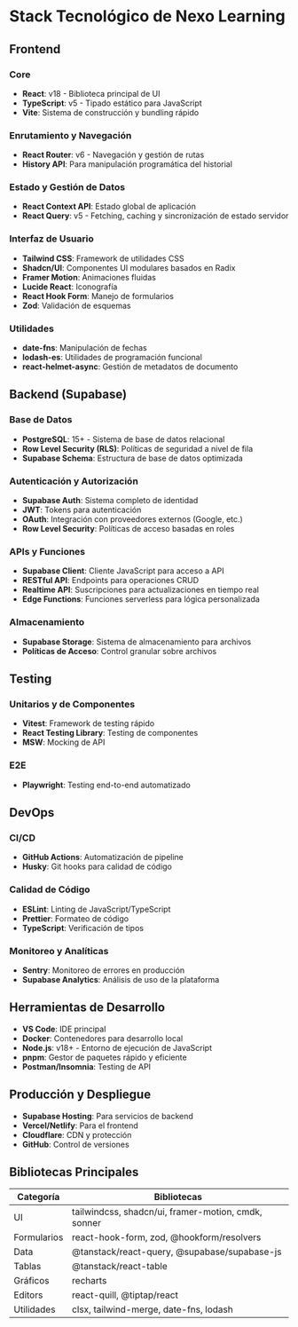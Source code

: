 
# Stack Tecnológico de Nexo Learning

## Frontend

### Core
- **React**: v18 - Biblioteca principal de UI
- **TypeScript**: v5 - Tipado estático para JavaScript
- **Vite**: Sistema de construcción y bundling rápido

### Enrutamiento y Navegación
- **React Router**: v6 - Navegación y gestión de rutas
- **History API**: Para manipulación programática del historial

### Estado y Gestión de Datos
- **React Context API**: Estado global de aplicación
- **React Query**: v5 - Fetching, caching y sincronización de estado servidor

### Interfaz de Usuario
- **Tailwind CSS**: Framework de utilidades CSS
- **Shadcn/UI**: Componentes UI modulares basados en Radix
- **Framer Motion**: Animaciones fluidas
- **Lucide React**: Iconografía
- **React Hook Form**: Manejo de formularios
- **Zod**: Validación de esquemas

### Utilidades
- **date-fns**: Manipulación de fechas
- **lodash-es**: Utilidades de programación funcional
- **react-helmet-async**: Gestión de metadatos de documento

## Backend (Supabase)

### Base de Datos
- **PostgreSQL**: 15+ - Sistema de base de datos relacional
- **Row Level Security (RLS)**: Políticas de seguridad a nivel de fila
- **Supabase Schema**: Estructura de base de datos optimizada

### Autenticación y Autorización
- **Supabase Auth**: Sistema completo de identidad
- **JWT**: Tokens para autenticación
- **OAuth**: Integración con proveedores externos (Google, etc.)
- **Row Level Security**: Políticas de acceso basadas en roles

### APIs y Funciones
- **Supabase Client**: Cliente JavaScript para acceso a API
- **RESTful API**: Endpoints para operaciones CRUD
- **Realtime API**: Suscripciones para actualizaciones en tiempo real
- **Edge Functions**: Funciones serverless para lógica personalizada

### Almacenamiento
- **Supabase Storage**: Sistema de almacenamiento para archivos
- **Políticas de Acceso**: Control granular sobre archivos

## Testing

### Unitarios y de Componentes
- **Vitest**: Framework de testing rápido
- **React Testing Library**: Testing de componentes
- **MSW**: Mocking de API

### E2E
- **Playwright**: Testing end-to-end automatizado

## DevOps

### CI/CD
- **GitHub Actions**: Automatización de pipeline
- **Husky**: Git hooks para calidad de código

### Calidad de Código
- **ESLint**: Linting de JavaScript/TypeScript
- **Prettier**: Formateo de código
- **TypeScript**: Verificación de tipos

### Monitoreo y Analíticas
- **Sentry**: Monitoreo de errores en producción
- **Supabase Analytics**: Análisis de uso de la plataforma

## Herramientas de Desarrollo

- **VS Code**: IDE principal
- **Docker**: Contenedores para desarrollo local
- **Node.js**: v18+ - Entorno de ejecución de JavaScript
- **pnpm**: Gestor de paquetes rápido y eficiente
- **Postman/Insomnia**: Testing de API

## Producción y Despliegue

- **Supabase Hosting**: Para servicios de backend
- **Vercel/Netlify**: Para el frontend
- **Cloudflare**: CDN y protección
- **GitHub**: Control de versiones

## Bibliotecas Principales

| Categoría | Bibliotecas |
|-----------|-------------|
| UI | tailwindcss, shadcn/ui, framer-motion, cmdk, sonner |
| Formularios | react-hook-form, zod, @hookform/resolvers |
| Data | @tanstack/react-query, @supabase/supabase-js |
| Tablas | @tanstack/react-table |
| Gráficos | recharts |
| Editors | react-quill, @tiptap/react |
| Utilidades | clsx, tailwind-merge, date-fns, lodash |
